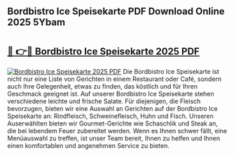 ## Bordbistro Ice Speisekarte PDF Download Online 2025 5Ybam

# <h2><a href="http://gccr8p.nevu.top/?p=Bordbistro+Ice+Speisekarte">🔗 👉🔴 Bordbistro Ice Speisekarte 2025 PDF</a></h2>

[![Bordbistro Ice Speisekarte 2025 PDF](https://i.imgur.com/dBaPXMq.png)](http://gccr8p.nevu.top/?p=Bordbistro+Ice+Speisekarte)
Die Bordbistro Ice Speisekarte ist nicht nur eine Liste von Gerichten in einem Restaurant oder Café, sondern auch Ihre Gelegenheit, etwas zu finden, das köstlich und für Ihren Geschmack geeignet ist. Auf unserer Bordbistro Ice Speisekarte stehen verschiedene leichte und frische Salate. Für diejenigen, die Fleisch bevorzugen, bieten wir eine Auswahl an Gerichten auf der Bordbistro Ice Speisekarte an: Rindfleisch, Schweinefleisch, Huhn und Fisch. Unseren Auserwählten bieten wir Gourmet-Gerichte wie Schaschlik und Steak an, die bei lebendem Feuer zubereitet werden. Wenn es Ihnen schwer fällt, eine Menüauswahl zu treffen, ist unser Team bereit, Ihnen zu helfen und Ihnen einen komfortablen und angenehmen Service zu bieten.
